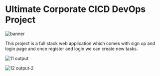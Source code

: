 # Ultimate Corporate CICD DevOps Project

![banner](https://github.com/user-attachments/assets/e82fe25f-8048-4b48-846f-b0ee5306d3b7)

This project is a full stack web application which comes with sign up and login page and once register and login we can create new tasks.

![11 output](https://github.com/user-attachments/assets/f723ef05-60d0-41b1-adbe-4677e1b6fd48)



![12 output-2](https://github.com/user-attachments/assets/5d39941c-005c-406c-9048-499d5f38fdbe)
